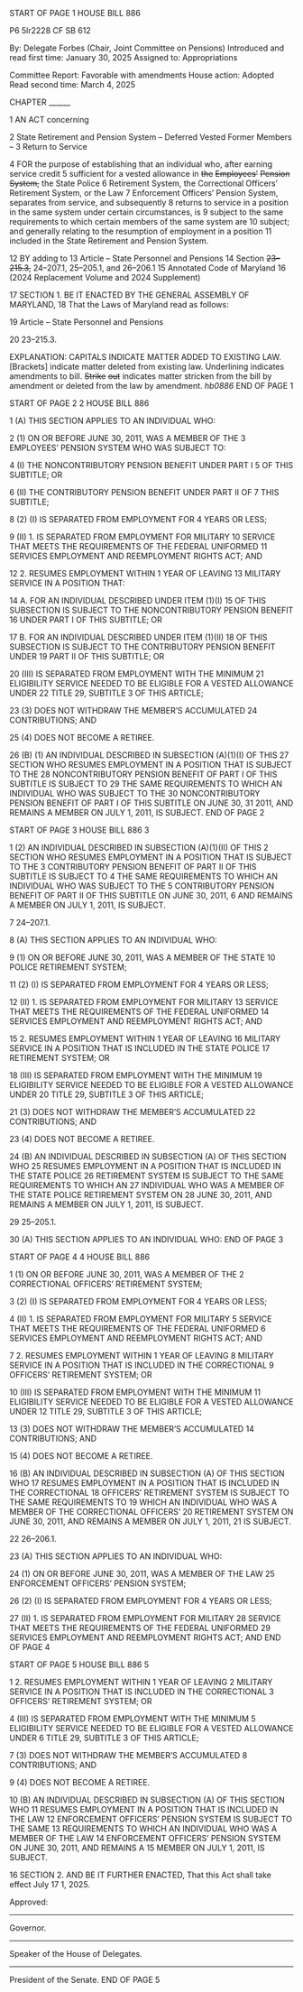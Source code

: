 START OF PAGE 1
HOUSE BILL 886

P6 5lr2228
CF SB 612

By: Delegate Forbes (Chair, Joint Committee on Pensions)
Introduced and read first time: January 30, 2025
Assigned to: Appropriations

Committee Report: Favorable with amendments
House action: Adopted
Read second time: March 4, 2025

CHAPTER ______

1 AN ACT concerning

2 State Retirement and Pension System – Deferred Vested Former Members –
3 Return to Service

4 FOR the purpose of establishing that an individual who, after earning service credit
5 sufficient for a vested allowance in ~~the~~ ~~Employees’~~ ~~Pension~~ ~~System,~~ the State Police
6 Retirement System, the Correctional Officers’ Retirement System, or the Law
7 Enforcement Officers’ Pension System, separates from service, and subsequently
8 returns to service in a position in the same system under certain circumstances, is
9 subject to the same requirements to which certain members of the same system are
10 subject; and generally relating to the resumption of employment in a position
11 included in the State Retirement and Pension System.

12 BY adding to
13 Article – State Personnel and Pensions
14 Section ~~23–215.3,~~ 24–207.1, 25–205.1, and 26–206.1
15 Annotated Code of Maryland
16 (2024 Replacement Volume and 2024 Supplement)

17 SECTION 1. BE IT ENACTED BY THE GENERAL ASSEMBLY OF MARYLAND,
18 That the Laws of Maryland read as follows:

19 Article – State Personnel and Pensions

20 23–215.3.

EXPLANATION: CAPITALS INDICATE MATTER ADDED TO EXISTING LAW.
[Brackets] indicate matter deleted from existing law.
Underlining indicates amendments to bill.
~~Strike~~ ~~out~~ indicates matter stricken from the bill by amendment or deleted from the law by
amendment. *hb0886*
END OF PAGE 1

START OF PAGE 2
2 HOUSE BILL 886

1 (A) THIS SECTION APPLIES TO AN INDIVIDUAL WHO:

2 (1) ON OR BEFORE JUNE 30, 2011, WAS A MEMBER OF THE
3 EMPLOYEES’ PENSION SYSTEM WHO WAS SUBJECT TO:

4 (I) THE NONCONTRIBUTORY PENSION BENEFIT UNDER PART I
5 OF THIS SUBTITLE; OR

6 (II) THE CONTRIBUTORY PENSION BENEFIT UNDER PART II OF
7 THIS SUBTITLE;

8 (2) (I) IS SEPARATED FROM EMPLOYMENT FOR 4 YEARS OR LESS;

9 (II) 1. IS SEPARATED FROM EMPLOYMENT FOR MILITARY
10 SERVICE THAT MEETS THE REQUIREMENTS OF THE FEDERAL UNIFORMED
11 SERVICES EMPLOYMENT AND REEMPLOYMENT RIGHTS ACT; AND

12 2. RESUMES EMPLOYMENT WITHIN 1 YEAR OF LEAVING
13 MILITARY SERVICE IN A POSITION THAT:

14 A. FOR AN INDIVIDUAL DESCRIBED UNDER ITEM (1)(I)
15 OF THIS SUBSECTION IS SUBJECT TO THE NONCONTRIBUTORY PENSION BENEFIT
16 UNDER PART I OF THIS SUBTITLE; OR

17 B. FOR AN INDIVIDUAL DESCRIBED UNDER ITEM (1)(II)
18 OF THIS SUBSECTION IS SUBJECT TO THE CONTRIBUTORY PENSION BENEFIT UNDER
19 PART II OF THIS SUBTITLE; OR

20 (III) IS SEPARATED FROM EMPLOYMENT WITH THE MINIMUM
21 ELIGIBILITY SERVICE NEEDED TO BE ELIGIBLE FOR A VESTED ALLOWANCE UNDER
22 TITLE 29, SUBTITLE 3 OF THIS ARTICLE;

23 (3) DOES NOT WITHDRAW THE MEMBER’S ACCUMULATED
24 CONTRIBUTIONS; AND

25 (4) DOES NOT BECOME A RETIREE.

26 (B) (1) AN INDIVIDUAL DESCRIBED IN SUBSECTION (A)(1)(I) OF THIS
27 SECTION WHO RESUMES EMPLOYMENT IN A POSITION THAT IS SUBJECT TO THE
28 NONCONTRIBUTORY PENSION BENEFIT OF PART I OF THIS SUBTITLE IS SUBJECT TO
29 THE SAME REQUIREMENTS TO WHICH AN INDIVIDUAL WHO WAS SUBJECT TO THE
30 NONCONTRIBUTORY PENSION BENEFIT OF PART I OF THIS SUBTITLE ON JUNE 30,
31 2011, AND REMAINS A MEMBER ON JULY 1, 2011, IS SUBJECT.
END OF PAGE 2

START OF PAGE 3
HOUSE BILL 886 3

1 (2) AN INDIVIDUAL DESCRIBED IN SUBSECTION (A)(1)(II) OF THIS
2 SECTION WHO RESUMES EMPLOYMENT IN A POSITION THAT IS SUBJECT TO THE
3 CONTRIBUTORY PENSION BENEFIT OF PART II OF THIS SUBTITLE IS SUBJECT TO
4 THE SAME REQUIREMENTS TO WHICH AN INDIVIDUAL WHO WAS SUBJECT TO THE
5 CONTRIBUTORY PENSION BENEFIT OF PART II OF THIS SUBTITLE ON JUNE 30, 2011,
6 AND REMAINS A MEMBER ON JULY 1, 2011, IS SUBJECT.

7 24–207.1.

8 (A) THIS SECTION APPLIES TO AN INDIVIDUAL WHO:

9 (1) ON OR BEFORE JUNE 30, 2011, WAS A MEMBER OF THE STATE
10 POLICE RETIREMENT SYSTEM;

11 (2) (I) IS SEPARATED FROM EMPLOYMENT FOR 4 YEARS OR LESS;

12 (II) 1. IS SEPARATED FROM EMPLOYMENT FOR MILITARY
13 SERVICE THAT MEETS THE REQUIREMENTS OF THE FEDERAL UNIFORMED
14 SERVICES EMPLOYMENT AND REEMPLOYMENT RIGHTS ACT; AND

15 2. RESUMES EMPLOYMENT WITHIN 1 YEAR OF LEAVING
16 MILITARY SERVICE IN A POSITION THAT IS INCLUDED IN THE STATE POLICE
17 RETIREMENT SYSTEM; OR

18 (III) IS SEPARATED FROM EMPLOYMENT WITH THE MINIMUM
19 ELIGIBILITY SERVICE NEEDED TO BE ELIGIBLE FOR A VESTED ALLOWANCE UNDER
20 TITLE 29, SUBTITLE 3 OF THIS ARTICLE;

21 (3) DOES NOT WITHDRAW THE MEMBER’S ACCUMULATED
22 CONTRIBUTIONS; AND

23 (4) DOES NOT BECOME A RETIREE.

24 (B) AN INDIVIDUAL DESCRIBED IN SUBSECTION (A) OF THIS SECTION WHO
25 RESUMES EMPLOYMENT IN A POSITION THAT IS INCLUDED IN THE STATE POLICE
26 RETIREMENT SYSTEM IS SUBJECT TO THE SAME REQUIREMENTS TO WHICH AN
27 INDIVIDUAL WHO WAS A MEMBER OF THE STATE POLICE RETIREMENT SYSTEM ON
28 JUNE 30, 2011, AND REMAINS A MEMBER ON JULY 1, 2011, IS SUBJECT.

29 25–205.1.

30 (A) THIS SECTION APPLIES TO AN INDIVIDUAL WHO:
END OF PAGE 3

START OF PAGE 4
4 HOUSE BILL 886

1 (1) ON OR BEFORE JUNE 30, 2011, WAS A MEMBER OF THE
2 CORRECTIONAL OFFICERS’ RETIREMENT SYSTEM;

3 (2) (I) IS SEPARATED FROM EMPLOYMENT FOR 4 YEARS OR LESS;

4 (II) 1. IS SEPARATED FROM EMPLOYMENT FOR MILITARY
5 SERVICE THAT MEETS THE REQUIREMENTS OF THE FEDERAL UNIFORMED
6 SERVICES EMPLOYMENT AND REEMPLOYMENT RIGHTS ACT; AND

7 2. RESUMES EMPLOYMENT WITHIN 1 YEAR OF LEAVING
8 MILITARY SERVICE IN A POSITION THAT IS INCLUDED IN THE CORRECTIONAL
9 OFFICERS’ RETIREMENT SYSTEM; OR

10 (III) IS SEPARATED FROM EMPLOYMENT WITH THE MINIMUM
11 ELIGIBILITY SERVICE NEEDED TO BE ELIGIBLE FOR A VESTED ALLOWANCE UNDER
12 TITLE 29, SUBTITLE 3 OF THIS ARTICLE;

13 (3) DOES NOT WITHDRAW THE MEMBER’S ACCUMULATED
14 CONTRIBUTIONS; AND

15 (4) DOES NOT BECOME A RETIREE.

16 (B) AN INDIVIDUAL DESCRIBED IN SUBSECTION (A) OF THIS SECTION WHO
17 RESUMES EMPLOYMENT IN A POSITION THAT IS INCLUDED IN THE CORRECTIONAL
18 OFFICERS’ RETIREMENT SYSTEM IS SUBJECT TO THE SAME REQUIREMENTS TO
19 WHICH AN INDIVIDUAL WHO WAS A MEMBER OF THE CORRECTIONAL OFFICERS’
20 RETIREMENT SYSTEM ON JUNE 30, 2011, AND REMAINS A MEMBER ON JULY 1, 2011,
21 IS SUBJECT.

22 26–206.1.

23 (A) THIS SECTION APPLIES TO AN INDIVIDUAL WHO:

24 (1) ON OR BEFORE JUNE 30, 2011, WAS A MEMBER OF THE LAW
25 ENFORCEMENT OFFICERS’ PENSION SYSTEM;

26 (2) (I) IS SEPARATED FROM EMPLOYMENT FOR 4 YEARS OR LESS;

27 (II) 1. IS SEPARATED FROM EMPLOYMENT FOR MILITARY
28 SERVICE THAT MEETS THE REQUIREMENTS OF THE FEDERAL UNIFORMED
29 SERVICES EMPLOYMENT AND REEMPLOYMENT RIGHTS ACT; AND
END OF PAGE 4

START OF PAGE 5
HOUSE BILL 886 5

1 2. RESUMES EMPLOYMENT WITHIN 1 YEAR OF LEAVING
2 MILITARY SERVICE IN A POSITION THAT IS INCLUDED IN THE CORRECTIONAL
3 OFFICERS’ RETIREMENT SYSTEM; OR

4 (III) IS SEPARATED FROM EMPLOYMENT WITH THE MINIMUM
5 ELIGIBILITY SERVICE NEEDED TO BE ELIGIBLE FOR A VESTED ALLOWANCE UNDER
6 TITLE 29, SUBTITLE 3 OF THIS ARTICLE;

7 (3) DOES NOT WITHDRAW THE MEMBER’S ACCUMULATED
8 CONTRIBUTIONS; AND

9 (4) DOES NOT BECOME A RETIREE.

10 (B) AN INDIVIDUAL DESCRIBED IN SUBSECTION (A) OF THIS SECTION WHO
11 RESUMES EMPLOYMENT IN A POSITION THAT IS INCLUDED IN THE LAW
12 ENFORCEMENT OFFICERS’ PENSION SYSTEM IS SUBJECT TO THE SAME
13 REQUIREMENTS TO WHICH AN INDIVIDUAL WHO WAS A MEMBER OF THE LAW
14 ENFORCEMENT OFFICERS’ PENSION SYSTEM ON JUNE 30, 2011, AND REMAINS A
15 MEMBER ON JULY 1, 2011, IS SUBJECT.

16 SECTION 2. AND BE IT FURTHER ENACTED, That this Act shall take effect July
17 1, 2025.

Approved:

________________________________________________________________________________
Governor.

________________________________________________________________________________
Speaker of the House of Delegates.

________________________________________________________________________________
President of the Senate.
END OF PAGE 5